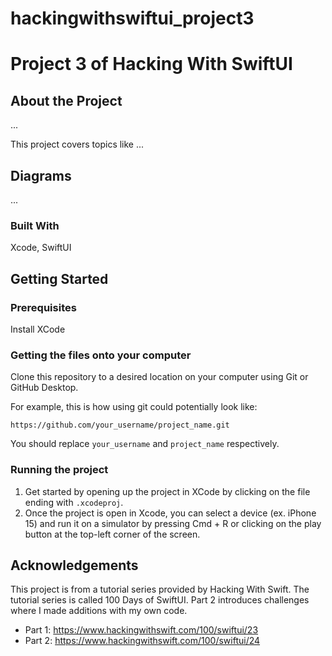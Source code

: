 # hackingwithswiftui_project3

# Project 3 of Hacking With SwiftUI

## About the Project

...

This project covers topics like ...

## Diagrams

...

### Built With

Xcode, SwiftUI

## Getting Started

### Prerequisites

Install XCode

### Getting the files onto your computer

Clone this repository to a desired location on your computer using Git or GitHub Desktop. 

For example, this is how using git could potentially look like: 
```
https://github.com/your_username/project_name.git
```

You should replace `your_username` and `project_name` respectively.

### Running the project

1. Get started by opening up the project in XCode by clicking on the file ending with `.xcodeproj`.
2. Once the project is open in Xcode, you can select a device (ex. iPhone 15) and run it on a simulator by pressing Cmd + R or clicking on the play button at the top-left corner of the screen.

## Acknowledgements

This project is from a tutorial series provided by Hacking With Swift. The tutorial series is called 100 Days of SwiftUI. Part 2 introduces challenges where I made additions with my own code.

- Part 1: https://www.hackingwithswift.com/100/swiftui/23
- Part 2: https://www.hackingwithswift.com/100/swiftui/24
